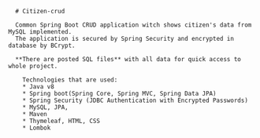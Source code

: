       # Citizen-crud
      
      Common Spring Boot CRUD application witch shows citizen's data from MySQL implemented. 
      The application is secured by Spring Security and encrypted in database by BCrypt.

      **There are posted SQL files** with all data for quick access to whole project.

        Technologies that are used:
        * Java v8
        * Spring boot(Spring Core, Spring MVC, Spring Data JPA)
        * Spring Security (JDBC Authentication with Encrypted Passwords)
        * MySQL, JPA, 
        * Maven
        * Thymeleaf, HTML, CSS
        * Lombok
